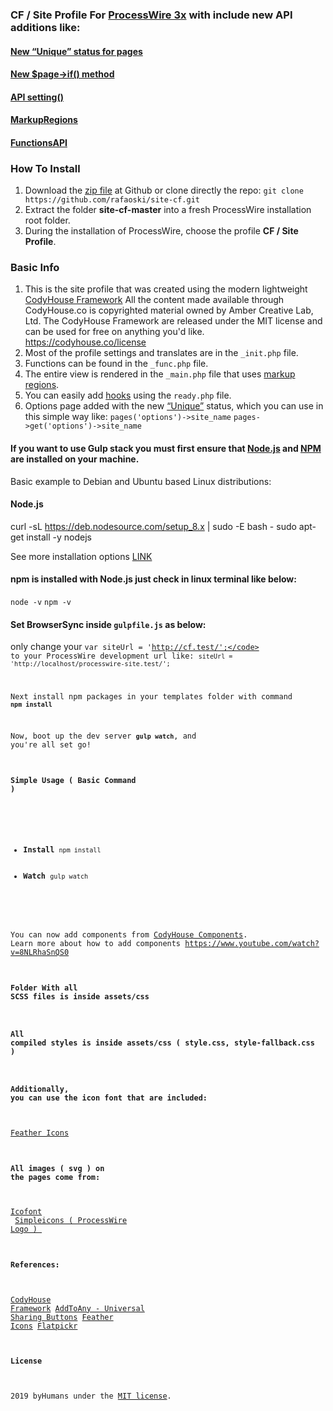 ### CF / Site Profile For [ProcessWire 3x](https://processwire.com/) with include new API additions like:
#### [New “Unique” status for pages](https://processwire.com/blog/posts/pw-3.0.127/)
#### [New $page->if() method](https://processwire.com/blog/posts/pw-3.0.126/)
#### [API setting()](https://processwire.com/blog/posts/processwire-3.0.119-and-new-site-updates/#new-functions-api-setting-function)
#### [MarkupRegions](https://processwire.com/blog/posts/processwire-3.0.49-introduces-a-new-template-file-strategy/)
#### [FunctionsAPI](https://processwire.com/blog/posts/processwire-3.0.39-core-updates/#new-functions-api)

### How To Install
1. Download the [zip file](https://github.com/rafaoski/site-cf/archive/master.zip) at Github or clone directly the repo: ```git clone https://github.com/rafaoski/site-cf.git```
2. Extract the folder **site-cf-master** into a fresh ProcessWire installation root folder.
3. During the installation of ProcessWire, choose the profile **CF / Site Profile**.

### Basic Info
1. This is the site profile that was created using the modern lightweight [CodyHouse Framework](https://codyhouse.co/ds/docs/framework)
All the content made available through CodyHouse.co is copyrighted material owned by Amber Creative Lab, Ltd.
The CodyHouse Framework are released under the MIT license and can be used for free on anything you'd like.
https://codyhouse.co/license
2. Most of the profile settings and translates are in the ``` _init.php ``` file.
3. Functions can be found in the ``` _func.php ``` file.
4. The entire view is rendered in the ``` _main.php ``` file that uses [markup regions](https://processwire.com/docs/front-end/output/markup-regions/).
5. You can easily add [hooks](https://processwire.com/docs/modules/hooks/) using the ``` ready.php ``` file.
6. Options page added with the new [“Unique”](https://processwire.com/blog/posts/pw-3.0.127/) status, which you can use in this simple way like:
 ``` pages('options')->site_name ```
  ``` pages->get('options')->site_name ```


  #### If you want to use Gulp stack you must first ensure that [Node.js](https://nodejs.org/en/download/) and [NPM](https://www.npmjs.com/get-npm) are installed on your machine.
  Basic example to Debian and Ubuntu based Linux distributions:
  #### Node.js
  curl -sL https://deb.nodesource.com/setup_8.x | sudo -E bash -
  sudo apt-get install -y nodejs

  See more installation options [LINK](https://nodejs.org/en/download/package-manager/)
  #### npm is installed with Node.js just check in linux terminal like below:
  <code>node -v</code>
  <code>npm -v</code>

  #### Set BrowserSync inside <code>gulpfile.js</code> as below:
  only change your <code>var siteUrl = 'http://cf.test/';</code> to your ProcessWire development url like:
  <code>siteUrl = 'http://localhost/processwire-site.test/';</code>

  Next install npm packages in your templates folder with command <code><b>npm install</b></code>

  Now, boot up the dev server <code><b>gulp watch</b></code>, and you're all set go!

  #### Simple Usage ( Basic Command )
  <ul>
  <li><b>Install</b> <code>npm install</code></li>
  <li><b>Watch</b> <code>gulp watch</code></li>
  </ul>

  You can now add components from [CodyHouse Components](https://codyhouse.co/ds/components).
  Learn more about how to add components https://www.youtube.com/watch?v=8NLRhaSnQS0

  #### Folder With all SCSS files is inside assets/css

  #### All compiled styles is inside  assets/css ( style.css, style-fallback.css )

#### Additionally, you can use the icon font that are included:
[Feather Icons](https://feathericons.com/)

#### All images ( svg ) on the pages come from:
[Icofont](https://icofont.com/)<br>
[Simpleicons ( ProcessWire Logo ) ](https://simpleicons.org/?q=processwire)

#### References:
[CodyHouse Framework](https://codyhouse.co/ds/docs/framework)
[AddToAny - Universal Sharing Buttons](https://www.addtoany.com/)
[Feather Icons](https://feathericons.com/)
[Flatpickr](https://flatpickr.js.org/)

####  License
2019 byHumans under the [MIT license](LICENSE).
